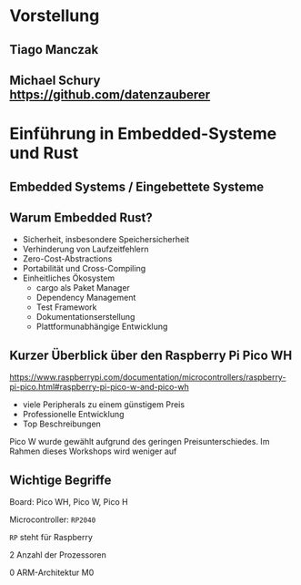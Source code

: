 

# Vorstellung

## Tiago Manczak

## Michael Schury <https://github.com/datenzauberer>


# Einführung in Embedded-Systeme und Rust



## Embedded Systems / Eingebettete Systeme


## Warum Embedded Rust?

 * Sicherheit, insbesondere Speichersicherheit
 * Verhinderung von Laufzeitfehlern
 * Zero-Cost-Abstractions
 * Portabilität und Cross-Compiling
 * Einheitliches Ökosystem
   * cargo als Paket Manager
   * Dependency Management
   * Test Framework
   * Dokumentationserstellung
   * Plattformunabhängige Entwicklung

## Kurzer Überblick über den Raspberry Pi Pico WH

<https://www.raspberrypi.com/documentation/microcontrollers/raspberry-pi-pico.html#raspberry-pi-pico-w-and-pico-wh>

 * viele Peripherals zu einem günstigem Preis
 * Professionelle Entwicklung
 * Top Beschreibungen

Pico W wurde gewählt aufgrund des geringen Preisunterschiedes.
Im Rahmen dieses Workshops wird weniger auf


## Wichtige Begriffe

Board: Pico WH, Pico W, Pico H

Microcontroller: `RP2040`


`RP` steht für Raspberry

2 Anzahl der Prozessoren

0 ARM-Architektur M0


